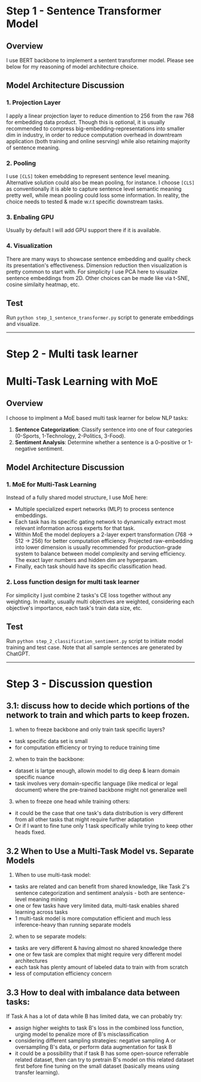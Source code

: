 # Step 1 - Sentence Transformer Model

## Overview
I use BERT backbone to implement a sentent transformer model. Please see below for my reasoning of model architecture choice.

## Model Architecture Discussion
### 1. **Projection Layer**
I apply a linear projection layer to reduce dimention to 256 from the raw 768 for embedding data product. Though this is optional, it is usually recommended to compress big-embedding-representations into smaller dim in industry, in order to reduce computation overhead in downtream application (both training and online sesrving) while also retaining majority of sentence meaning.

### 2. **Pooling**
I use `[CLS]` token emebdding to represent sentence level meaning. Alternative solution could also be mean pooling, for instance. I choose `[CLS]` as conventionally it is able to capture sentence level semantic meaning pretty well, while mean pooling could loss some information. In reality, the choice needs to tested & made w.r.t specific downstream tasks. 

### 3. **Enbaling GPU**
Usually by default I will add GPU support there if it is available.

### 4. **Visualization**
There are many ways to showcase sentence embedding and quality check its presentation's effectiveness. Dimension reduction then visualization is pretty common to start with. For simplicity I use PCA here to visualize sentence embeddings from 2D. Other choices can be made like via t-SNE, cosine similaity heatmap, etc.

## Test
Run `python step_1_sentence_transformer.py` script to generate embeddings and visualize.

---

# Step 2 - Multi task learner

# Multi-Task Learning with MoE

## Overview
I choose to implment a MoE based multi task learner for below NLP tasks:

1. **Sentence Categorization**: Classify sentence into one of four categories (0-Sports, 1-Technology, 2-Politics, 3-Food).
2. **Sentiment Analysis**: Determine whether a sentence is a 0-positive or 1-negative sentiment.

## Model Architecture Discussion

### 1. **MoE for Multi-Task Learning**
Instead of a fully shared model structure, I use MoE here:
- Multiple specialized expert networks (MLP) to process sentence embeddings.
- Each task has its specific gating network to dynamically extract most relevant information across experts for that task.
- Within MoE the model deployers a 2-layer expert transformation (768 -> 512 -> 256) for better computation efficiency. Projected raw-embedding into lower dimension is usually recommended for production-grade system to balance between model complexity and serving efficiency. The exact layer numbers and hidden dim are hyperparam.
- Finally, each task should have its specific classification head.


### 2. Loss function design for multi task learner
For simplicity I just combine 2 tasks's CE loss together without any weighting. In reality, usually multi objectives are weighted, considering each objective's importance, each task's train data size, etc. 

## Test
Run `python step_2_classification_sentiment.py` script to initiate model training and test case. Note that all sample sentences are generated by ChatGPT.

---

# Step 3 - Discussion question

## 3.1: discuss how to decide which portions of the network to train and which parts to keep frozen.

1. when to freeze backbone and only train task specific layers?
- task specific data set is small
- for computation efficiency or trying to reduce training time

2. when to train the backbone:
- dataset is lartge enough, allowin model to dig deep & learn domain specific nuance
- task involves very domain-specific language (like medical or legal document) where the pre-trained backbone might not generalize well

3. when to freeze one head while training others:
- it could be the case that one task's data distribution is very different from all other tasks that might require further adaptation
- Or if I want to fine tune only 1 task specifically while trying to keep other heads fixed.


## 3.2 When to Use a Multi-Task Model vs. Separate Models

1. When to use multi-task model:
- tasks are related and can benefit from shared knowledge, like Task 2's sentence categorization and sentiment analysis - both are sentence-level meaning mining
- one or few tasks have very limited data, multi-task enables shared learning across tasks
- 1 multi-task model is more computation efficient and much less inference-heavy than running separate models

2. when to se separate models:
- tasks are very different & having almost no shared knowledge there
- one or few task are complex that might require very different model architectures
- each task has plenty amount of labeled data to train with from scratch
- less of computation efficiency concern

## 3.3 How to deal with imbalance data between tasks:

If Task A has a lot of data while B has limited data, we can probably try:
- assign higher weights to task B's loss in the combined loss function, urging model to penalize more of B's misclassification 
- considering different sampling strategies: negative sampling A or oversampling B's data, or perform data augmentation for task B
- it could be a possibility that if task B has some open-source referrable related dataset, then can try to pretrain B's model on this related dataset first before fine tuning on the small dataset (basically means using transfer learning).

